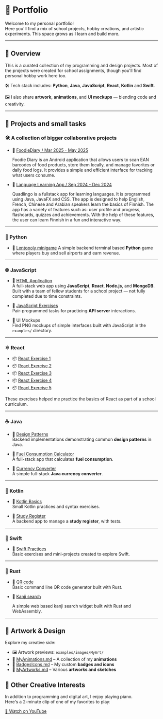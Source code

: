 # 🎨 Portfolio

Welcome to my personal portfolio!  
Here you'll find a mix of school projects, hobby creations, and artistic experiments. This space grows as I learn and build more.

---

## 📌 Overview

This is a curated collection of my programming and design projects. Most of the projects were created for school assignments, though you'll find personal hobby work here too.

🛠️ Tech stack includes: **Python**, **Java**, **JavaScript**, **React**, **Kotlin** and **Swift**.

🖼️ I also share **artwork**, **animations**, and **UI mockups** — blending code and creativity.

---

## 🚀 Projects and small tasks

### 🛠️ A collection of bigger collaborative projects
- 🔗 [FoodieDiary / Mar 2025 - May 2025](https://github.com/GeorgeChirikov/FoodieDiary)

  Foodie Diary is an Android application that allows users to scan EAN barcodes of food products, store them locally, 
  and manage favorites or daily food logs. It provides a simple and efficient interface for tracking what users consume.

- 🔗 [Language Learning App / Sep 2024 - Dec 2024](https://github.com/aliisaro/QuadLingo-Language-Learning-App)

  Quadlingo is a fullstack app for learning languages. It is programmed using Java, JavaFX and CSS.
  The app is designed to help English, French, Chinese and Arabian speakers learn the basics of Finnish. 
  The app has a variety of features such as: user profile and progress, flashcards, quizzes and achievements. 
  With the help of these features, the user can learn Finnish in a fun and interactive way.

---

### 🐍 Python

- 🔗 [Lentopoly minigame](https://github.com/mangomansikka/Lentopoly)
  A simple backend terminal based **Python** game where players buy and sell airports and earn revenue.

---

### 🌐 JavaScript

- 🔗 [HTML Application](https://github.com/maisajulianna/web7/tree/2.0)  
  A full-stack web app using **JavaScript**, **React**, **Node.js**, and **MongoDB**. Built with a team of fellow students for a school project — not fully completed due to time constraints.

- 🔗 [JavaScript Exercises](https://github.com/aliisaro/WEEK7WednesdayPairProgramming/tree/task5)  
  Pair-programmed tasks for practicing **API server** interactions.

- 📁 UI Mockups  
  Find PNG mockups of simple interfaces built with JavaScript in the `examples/` directory.

---

### ⚛️ React

- 📦 [React Exercise 1](https://github.com/mangomansikka/firstreact1)
- 📦 [React Exercise 2](https://github.com/mangomansikka/firstreact2)
- 📦 [React Exercise 3](https://github.com/mangomansikka/firstreact3)
- 📦 [React Exercise 4](https://github.com/mangomansikka/secondreact1)
- 📦 [React Exercise 5](https://github.com/mangomansikka/secondreact2)

These exercises helped me practice the basics of React as part of a school curriculum.

---

### ☕ Java

- 🔗 [Design Patterns](https://github.com/mangomansikka/Suunnittelumallit24S)  
  Backend implementations demonstrating common **design patterns** in Java.

- 🔗 [Fuel Consumption Calculator](https://github.com/mangomansikka/FuelConsumption)  
  A full-stack app that calculates **fuel consumption**.

- 🔗 [Currency Converter](https://github.com/mangomansikka/CurrencyConverter/tree/main/src/main)  
  A simple full-stack **Java currency converter**.

---

### 🐘 Kotlin

- 🔗 [Kotlin Basics](https://github.com/mangomansikka/KotlinSpring25/tree/main/basics/src/main/kotlin)  
  Small Kotlin practices and syntax exercises.

- 🔗 [Study Register](https://github.com/mangomansikka/KotlinSpring25/tree/main/StudyRegister/src/main/kotlin)  
  A backend app to manage a **study register**, with tests.

---

### 🍎 Swift

- 🔗 [Swift Practices](https://github.com/mangomansikka/SwiftPractices)  
  Basic exercises and mini-projects created to explore Swift.

---

### 🦀 Rust

- 🔗 [QR code](https://github.com/mangomansikka/qr-code-generation-cli)  
  Basic command line QR code generator built with Rust.
- 🔗 [Kanji search](https://github.com/mangomansikka/Search-Kanji-Widget)

  A simple web based kanji search widget built with Rust and WebAssembly.

---

## 🎨 Artwork & Design

Explore my creative side:

- 🖼️ Artwork previews: `examples/images/MyArt/`
- 📄 [MyAnimations.md](examples/MyAnimations.md) – A collection of my **animations**
- 📄 [BadgesIcons.md](examples/BadgesIcons.md) – My custom **badges and icons**
- 📄 [MyArtworks.md](examples/MyArtworks.md) – Various **artworks and sketches**

## 🎹 Other Creative Interests

In addition to programming and digital art, I enjoy playing piano.  
Here's a 2-minute clip of one of my favorites to play:

[🎵 Watch on YouTube](https://youtu.be/6qXnztAE9DE?si=7cY5xd1E5311o2IF)
